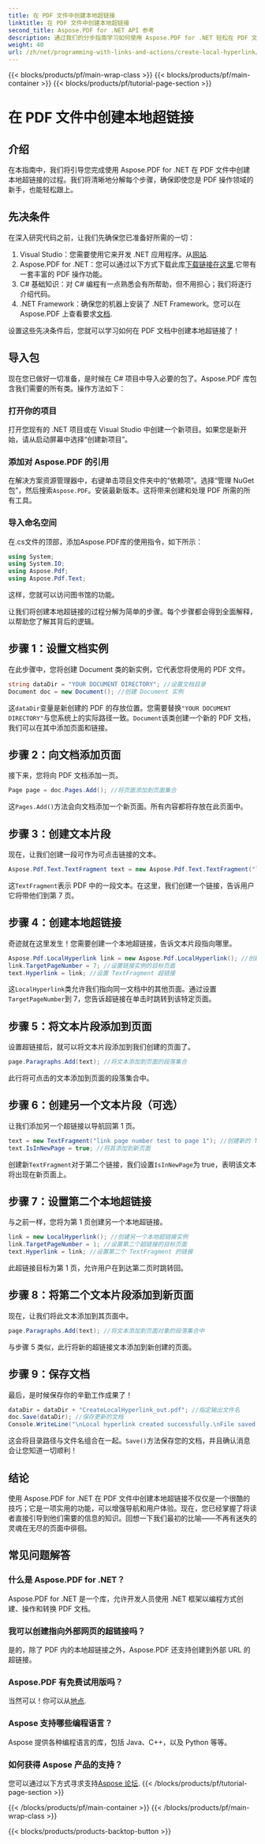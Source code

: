 ```yaml
---
title: 在 PDF 文件中创建本地超链接
linktitle: 在 PDF 文件中创建本地超链接
second_title: Aspose.PDF for .NET API 参考
description: 通过我们的分步指南学习如何使用 Aspose.PDF for .NET 轻松在 PDF 文件中创建本地超链接。
weight: 40
url: /zh/net/programming-with-links-and-actions/create-local-hyperlink/
---
```


{{< blocks/products/pf/main-wrap-class >}}
{{< blocks/products/pf/main-container >}}
{{< blocks/products/pf/tutorial-page-section >}}

# 在 PDF 文件中创建本地超链接

## 介绍

在本指南中，我们将引导您完成使用 Aspose.PDF for .NET 在 PDF 文件中创建本地超链接的过程。我们将清晰地分解每个步骤，确保即使您是 PDF 操作领域的新手，也能轻松跟上。

## 先决条件

在深入研究代码之前，让我们先确保您已准备好所需的一切：

1.  Visual Studio：您需要使用它来开发 .NET 应用程序。从[网站](https://visualstudio.microsoft.com/).
2. Aspose.PDF for .NET：您可以通过以下方式下载此库[下载链接在这里](https://releases.aspose.com/pdf/net/).它带有一套丰富的 PDF 操作功能。
3. C# 基础知识：对 C# 编程有一点熟悉会有所帮助，但不用担心；我们将逐行介绍代码。
4.  .NET Framework：确保您的机器上安装了 .NET Framework。您可以在 Aspose.PDF 上查看要求[文档](https://reference.aspose.com/pdf/net/).

设置这些先决条件后，您就可以学习如何在 PDF 文档中创建本地超链接了！

## 导入包

现在您已做好一切准备，是时候在 C# 项目中导入必要的包了。Aspose.PDF 库包含我们需要的所有类。操作方法如下：

### 打开你的项目

打开您现有的 .NET 项目或在 Visual Studio 中创建一个新项目。如果您是新开始，请从启动屏幕中选择“创建新项目”。

### 添加对 Aspose.PDF 的引用

在解决方案资源管理器中，右键单击项目文件夹中的“依赖项”。选择“管理 NuGet 包”，然后搜索`Aspose.PDF`。安装最新版本。这将带来创建和处理 PDF 所需的所有工具。

### 导入命名空间

在.cs文件的顶部，添加Aspose.PDF库的使用指令，如下所示：

```csharp
using System;
using System.IO;
using Aspose.Pdf;
using Aspose.Pdf.Text;
```

这样，您就可以访问图书馆的功能。

让我们将创建本地超链接的过程分解为简单的步骤。每个步骤都会得到全面解释，以帮助您了解其背后的逻辑。

## 步骤 1：设置文档实例

在此步骤中，您将创建 Document 类的新实例，它代表您将使用的 PDF 文件。

```csharp
string dataDir = "YOUR DOCUMENT DIRECTORY"; //设置文档目录
Document doc = new Document(); //创建 Document 实例
```
这`dataDir`变量是新创建的 PDF 的存放位置。您需要替换`"YOUR DOCUMENT DIRECTORY"`与您系统上的实际路径一致。`Document`该类创建一个新的 PDF 文档，我们可以在其中添加页面和链接。

## 步骤 2：向文档添加页面

接下来，您将向 PDF 文档添加一页。 

```csharp
Page page = doc.Pages.Add(); //将页面添加到页面集合
```
这`Pages.Add()`方法会向文档添加一个新页面。所有内容都将存放在此页面中。

## 步骤 3：创建文本片段

现在，让我们创建一段可作为可点击链接的文本。

```csharp
Aspose.Pdf.Text.TextFragment text = new Aspose.Pdf.Text.TextFragment("link page number test to page 7");
```
这`TextFragment`表示 PDF 中的一段文本。在这里，我们创建一个链接，告诉用户它将带他们到第 7 页。

## 步骤 4：创建本地超链接

奇迹就在这里发生！您需要创建一个本地超链接，告诉文本片段指向哪里。

```csharp
Aspose.Pdf.LocalHyperlink link = new Aspose.Pdf.LocalHyperlink(); //创建本地超链接
link.TargetPageNumber = 7; //设置链接实例的目标页面
text.Hyperlink = link; //设置 TextFragment 超链接
```
这`LocalHyperlink`类允许我们指向同一文档中的其他页面。通过设置`TargetPageNumber`到 7，您告诉超链接在单击时跳转到该特定页面。

## 步骤 5：将文本片段添加到页面

设置超链接后，就可以将文本片段添加到我们创建的页面了。

```csharp
page.Paragraphs.Add(text); //将文本添加到页面的段落集合
```
此行将可点击的文本添加到页面的段落集合中。

## 步骤 6：创建另一个文本片段（可选）

让我们添加另一个超链接以导航回第 1 页。

```csharp
text = new TextFragment("link page number test to page 1"); //创建新的 TextFragment
text.IsInNewPage = true; //将其添加到新页面
```
创建新`TextFragment`对于第二个链接，我们设置`IsInNewPage`为 true，表明该文本将出现在新页面上。

## 步骤 7：设置第二个本地超链接

与之前一样，您将为第 1 页创建另一个本地超链接。

```csharp
link = new LocalHyperlink(); //创建另一个本地超链接实例
link.TargetPageNumber = 1; //设置第二个超链接的目标页面
text.Hyperlink = link; //设置第二个 TextFragment 的链接
```
此超链接目标为第 1 页，允许用户在到达第二页时跳转回。

## 步骤 8：将第二个文本片段添加到新页面

现在，让我们将此文本添加到其页面中。

```csharp
page.Paragraphs.Add(text); //将文本添加到页面对象的段落集合中
```
与步骤 5 类似，此行将新的超链接文本添加到新创建的页面。

## 步骤 9：保存文档

最后，是时候保存你的辛勤工作成果了！ 

```csharp
dataDir = dataDir + "CreateLocalHyperlink_out.pdf"; //指定输出文件名
doc.Save(dataDir); //保存更新的文档
Console.WriteLine("\nLocal hyperlink created successfully.\nFile saved at " + dataDir);
```
这会将目录路径与文件名组合在一起。`Save()`方法保存您的文档，并且确认消息会让您知道一切顺利！

## 结论

使用 Aspose.PDF for .NET 在 PDF 文件中创建本地超链接不仅仅是一个很酷的技巧；它是一项实用的功能，可以增强导航和用户体验。现在，您已经掌握了将读者直接引导到他们需要的信息的知识。回想一下我们最初的比喻——不再有迷失的灵魂在无尽的页面中徘徊。

## 常见问题解答

### 什么是 Aspose.PDF for .NET？
Aspose.PDF for .NET 是一个库，允许开发人员使用 .NET 框架以编程方式创建、操作和转换 PDF 文档。

### 我可以创建指向外部网页的超链接吗？
是的，除了 PDF 内的本地超链接之外，Aspose.PDF 还支持创建到外部 URL 的超链接。

### Aspose.PDF 有免费试用版吗？
当然可以！你可以从[地点](https://releases.aspose.com/).

### Aspose 支持哪些编程语言？
Aspose 提供各种编程语言的库，包括 Java、C++，以及 Python 等等。

### 如何获得 Aspose 产品的支持？
您可以通过以下方式寻求支持[Aspose 论坛](https://forum.aspose.com/c/pdf/10).
{{< /blocks/products/pf/tutorial-page-section >}}

{{< /blocks/products/pf/main-container >}}
{{< /blocks/products/pf/main-wrap-class >}}

{{< blocks/products/products-backtop-button >}}
